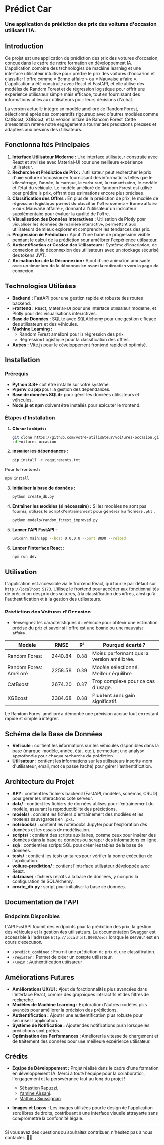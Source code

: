 # Prédict Car

### Une application de prédiction des prix des voitures d'occasion utilisant l'IA.

## Introduction

Ce projet est une application de prédiction des prix des voitures d'occasion, conçue dans le cadre de notre formation en développement IA. L'application combine des technologies de machine learning et une interface utilisateur intuitive pour prédire le prix des voitures d'occasion et classifier l'offre comme « Bonne affaire » ou « Mauvaise affaire ». L'application a été construite avec React et FastAPI, et elle utilise des modèles de Random Forest et de régression logistique pour offrir une expérience utilisateur simple mais efficace, tout en fournissant des informations utiles aux utilisateurs pour leurs décisions d'achat.

La version actuelle intègre un modèle amélioré de Random Forest, sélectionné après des comparatifs rigoureux avec d'autres modèles comme CatBoost, XGBoost, et la version initiale de Random Forest. Cette amélioration reflète notre engagement à fournir des prédictions précises et adaptées aux besoins des utilisateurs.

## Fonctionnalités Principales
1. **Interface Utilisateur Moderne :** Une interface utilisateur construite avec React et stylisée avec Material-UI pour une meilleure expérience utilisateur.
2. **Recherche et Prédiction de Prix :** L'utilisateur peut rechercher le prix d'une voiture d'occasion en fournissant des informations telles que le kilométrage, l'année, la marque, le carburant, la transmission, le modèle et l'état du véhicule. Le modèle amélioré de Random Forest est utilisé pour prédire le prix, offrant des estimations encore plus précises.
3. **Classification des Offres :** En plus de la prédiction de prix, le modèle de régression logistique permet de classifier l'offre comme « Bonne affaire » ou « Mauvaise affaire », donnant à l'utilisateur un indicateur supplémentaire pour évaluer la qualité de l'offre.
4. **Visualisation des Données Interactives :** Utilisation de Plotly pour visualiser les données de manière interactive, permettant aux utilisateurs de mieux explorer et comprendre les tendances des prix.
5. **Progression de Prédiction :** Ajout d'une barre de progression visible pendant le calcul de la prédiction pour améliorer l'expérience utilisateur.
6. **Authentification et Gestion des Utilisateurs :** Système d'inscription, de connexion et de déconnexion des utilisateurs avec un stockage sécurisé des tokens JWT.
7. **Animation lors de la Déconnexion :** Ajout d'une animation amusante avec un timer lors de la déconnexion avant la redirection vers la page de connexion.

## Technologies Utilisées

- **Backend :** FastAPI pour une gestion rapide et robuste des routes backend.
- **Frontend :** React, Material-UI pour une interface utilisateur moderne, et Plotly pour des visualisations interactives.
- **Base de Données :** SQLite avec SQLAlchemy pour une gestion efficace des utilisateurs et des véhicules.
- **Machine Learning :**
  - Random Forest amélioré pour la régression des prix.
  - Régression Logistique pour la classification des offres.
- **Autres :** Vite.js pour le développement frontend rapide et optimisé.

## Installation

### Prérequis

- **Python 3.8+** doit être installé sur votre système.
- **Pipenv** ou **pip** pour la gestion des dépendances.
- **Base de données SQLite** pour gérer les données utilisateurs et véhicules.
- **Node.js et npm** doivent être installés pour exécuter le frontend.

### Étapes d'Installation

1. **Cloner le dépôt :**

   ```bash
   git clone https://github.com/votre-utilisateur/voitures-occasion.git
   cd voitures-occasion
   ```

2. **Installer les dépendances :**

   ```bash
   pip install -r requirements.txt
   ```
  Pour le frontend :

   ```bash
   npm install
   ```

3. **Initialiser la base de données :**

   ```bash
   python create_db.py
   ```

4. **Entraîner les modèles (si nécessaire) :**
   Si les modèles ne sont pas fournis, utilisez le script d'entraînement pour générer les fichiers `.pkl` :

   ```bash
   python models/random_forest_improved.py
   ```

5. **Lancer l'API FastAPI :**

   ```bash
   uvicorn main:app --host 0.0.0.0 --port 8000 --reload
   ```

6. **Lancer l'interface React :**

   ```bash
   npm run dev
   ```

## Utilisation

L'application est accessible via le frontend React, qui tourne par défaut sur `http://localhost:5173`. Utilisez le frontend pour accéder aux fonctionnalités de prédiction des prix des voitures, à la classification des offres, ainsi qu'à l'authentification et à la gestion des utilisateurs.

### Prédiction des Voitures d'Occasion

- Renseignez les caractéristiques du véhicule pour obtenir une estimation précise du prix et savoir si l'offre est une bonne ou une mauvaise affaire.

| Modèle                  | RMSE    | R²   | Pourquoi écarté ?                         |
|--------------------------|---------|-------|--------------------------------|
| Random Forest            | 2440.84 | 0.88  | Moins performant que la version améliorée. |
| Random Forest Amélioré   | 2258.58 | 0.89  | Modèle sélectionné. Meilleur équilibre. |
| CatBoost                 | 2674.20 | 0.87  | Trop complexe pour ce cas d'usage. |
| XGBoost                  | 2384.68 | 0.88  | Plus lent sans gain significatif. |

Le Random Forest amélioré a démontré une précision accrue tout en restant rapide et simple à intégrer.

## Schéma de la Base de Données

- **Vehicule** : contient les informations sur les véhicules disponibles dans la base (marque, modèle, année, état, etc.), permettant une analyse approfondie pour chaque recherche de prédiction.
- **Utilisateur** : contient les informations sur les utilisateurs inscrits (nom d'utilisateur, email, mot de passe haché) pour gérer l'authentification.

## Architecture du Projet

- **API/** : contient les fichiers backend (FastAPI, modèles, schémas, CRUD) pour gérer les interactions côté serveur.
- **data/** : contient les fichiers de données utilisés pour l'entraînement du modèle, assurant la reproductibilité des prédictions.
- **models/** : contient les fichiers d'entraînement des modèles et les modèles sauvegardés en `.pkl`.
- **notebooks/** : contient les notebooks Jupyter pour l'exploration des données et les essais de modélisation.
- **scripts/** : contient des scripts auxiliaires, comme ceux pour insérer des données dans la base de données ou scraper des informations en ligne.
- **sql/** : contient les scripts SQL pour créer les tables de la base de données.
- **tests/** : contient les tests unitaires pour vérifier la bonne exécution de l'application.
- **voiture-prediction/** : contient l'interface utilisateur développée avec React.
- **database/** : fichiers relatifs à la base de données, y compris la configuration de SQLAlchemy.
- **create_db.py** : script pour initialiser la base de données.

## Documentation de l'API

### Endpoints Disponibles

L'API FastAPI fournit des endpoints pour la prédiction des prix, la gestion des véhicules et la gestion des utilisateurs. La documentation Swagger est accessible à l'adresse `http://localhost:8000/docs` lorsque le serveur est en cours d'exécution.

- `/predict_combined` : Fournit une prédiction de prix et une classification.
- `/register` : Permet de créer un compte utilisateur.
- `/login` : Authentification utilisateur.

## Améliorations Futures

- **Améliorations UX/UI :** Ajout de fonctionnalités plus avancées dans l'interface React, comme des graphiques interactifs et des filtres de recherche.
- **Modèles de Machine Learning :** Exploration d'autres modèles plus avancés pour améliorer la précision des prédictions.
- **Authentification :** Ajouter une authentification plus robuste pour sécuriser l'application.
- **Système de Notification :** Ajouter des notifications push lorsque les prédictions sont prêtes.
- **Optimisation des Performances :** Améliorer la vitesse de chargement et de traitement des données pour une meilleure expérience utilisateur.

## Crédits

- **Équipe de Développement :** Projet réalisé dans le cadre d'une formation en développement IA. Merci à toute l'équipe pour la collaboration, l'engagement et la persévérance tout au long du projet !

  - [Sébastien Rapuzzi](https://rands.netlify.app/).
  - [Yamine Aissani](https://www.linkedin.com/in/yamine-aissani-876514254/).
  - [Mathieu Soussignan](https://www.mathieu-soussignan.com).

- **Images et Logos :** Les images utilisées pour le design de l'application sont libres de droits, contribuant à une interface visuelle attrayante sans compromettre la conformité légale.

---

Si vous avez des questions ou souhaitez contribuer, n'hésitez pas à nous contacter. 🚗✨